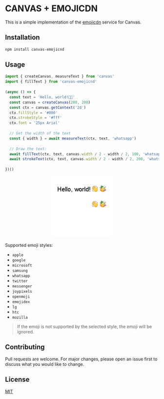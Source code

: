 # CANVAS + EMOJICDN

This is a simple implementation of the [emojicdn](https://emojicdn.elk.sh) service for Canvas.


## Installation


```bash 
npm install canvas-emojicnd
```


## Usage

```typescript
import { createCanvas, measureText } from 'canvas'
import { fillText } from 'canvas-emojicnd'

(async () => {
  const text = 'Hello, world!👋🥳'
  const canvas = createCanvas(200, 200)
  const ctx = canvas.getContext('2d')
  ctx.fillStyle = '#000'
  ctx.strokeStyle = '#fff'
  ctx.font = '25px Arial'
  
  // Get the width of the text
  const { width } = await measureText(ctx, text, 'whatsapp')

  // Draw the text:
  await fillText(ctx, text, canvas.width / 2 - width / 2, 100, 'whatsapp')
  await strokeText(ctx, text, canvas.width / 2 - width / 2, 200, 'whatsapp')

})()
```

<p align="center">
  <img src="example/example.png" />
</p>

Supported emoji styles: 

* `apple`
* `google`
* `microsoft`
* `samsung`
* `whatsapp`
* `twitter`
* `messenger`
* `joypixels`
* `openmoji`
* `emojidex`
* `lg`
* `htc`
* `mozilla`


>If the emoji is not supported by the selected style, the emoji will be ignored.


## Contributing
Pull requests are welcome. For major changes, please open an issue first to discuss what you would like to change.

## License
[MIT](https://choosealicense.com/licenses/mit/)


